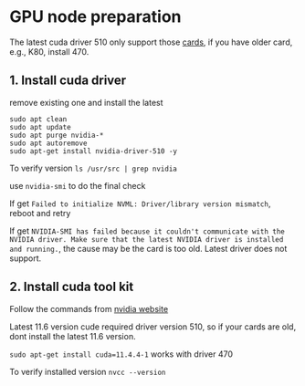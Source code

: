 # GPU node preparation

The latest cuda driver 510 only support those [cards](https://docs.nvidia.com/datacenter/tesla/tesla-release-notes-510-47-03/index.html), if you have older card, e.g., K80, install 470.

## 1. Install cuda driver
remove existing one and install the latest
```
sudo apt clean
sudo apt update
sudo apt purge nvidia-* 
sudo apt autoremove
sudo apt-get install nvidia-driver-510 -y
```

To verify version
```ls /usr/src | grep nvidia```

use  ```nvidia-smi``` to do the final check

If get ```Failed to initialize NVML: Driver/library version mismatch```, reboot and retry

If get ```NVIDIA-SMI has failed because it couldn't communicate with the NVIDIA driver. Make sure that the latest NVIDIA driver is installed and running.```, the cause may be the card is too old. Latest driver does not support.

## 2. Install cuda tool kit
Follow the commands from [nvidia website](https://developer.nvidia.com/cuda-downloads)

Latest 11.6 version cude required driver version 510, so if your cards are old, dont install the latest 11.6 version.

```sudo apt-get install cuda=11.4.4-1``` works with driver 470

To verify installed version
```nvcc --version```
